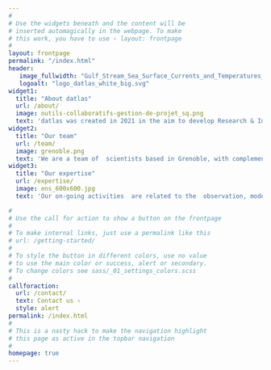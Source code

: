 ```yaml
---
#
# Use the widgets beneath and the content will be
# inserted automagically in the webpage. To make
# this work, you have to use › layout: frontpage
#
layout: frontpage
permalink: "/index.html"
header:
   image_fullwidth: "Gulf_Stream_Sea_Surface_Currents_and_Temperatures_NASA_SVS.jpg"
   logoalt: "logo_datlas_white_big.svg"
widget1:
  title: "About datlas"
  url: /about/
  image: outils-collaboratifs-gestion-de-projet_sq.png
  text: 'datlas was created in 2021 in the aim to develop Research & Innovation opportunities and cooperations at the interface between academic research  and operational stakeolders in the domains of Earth & Environnmental sciences. [...]'
widget2:
  title: "Our team"
  url: /team/
  image: grenoble.png
  text: 'We are a team of  scientists based in Grenoble, with complementary  expertises in numerical methods and numerical models applied to Earth data, ranging from observation data to model simulations and outputs.  [...]'
widget3:
  title: "Our expertise"
  url: /expertise/
  image: ens_600x600.jpg
  text: 'Our on-going activities  are related to the  observation, modelling and forecasting of the ocean and sea ice. They involve both the devlopment of numerical methods for data inversion and processing, and the development of numerical models.  [...]'

#
# Use the call for action to show a button on the frontpage
#
# To make internal links, just use a permalink like this
# url: /getting-started/
#
# To style the button in different colors, use no value
# to use the main color or success, alert or secondary.
# To change colors see sass/_01_settings_colors.scss
#
callforaction:
  url: /contact/
  text: Contact us ›
  style: alert
permalink: /index.html
#
# This is a nasty hack to make the navigation highlight
# this page as active in the topbar navigation
#
homepage: true
---
```

